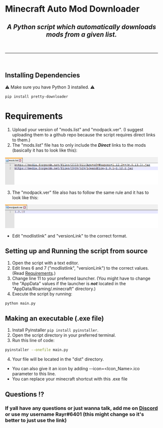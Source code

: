 # Minecraft Auto Mod Downloader
### <h2 align="center"> <i> <b> A Python script which automatically downloads mods from a given list. </b> </i> </h2>

<br>
<hr>
<br>

## Installing Dependencies 
⚠ Make sure you have Python 3 installed. ⚠

```bash
pip install pretty-downloader
```

# Requirements
1. Upload your version of "mods.list" and "modpack.ver". (I suggest uploading them to a github repo because the script requires direct links to them.)
2. The "mods.list" file has to only include the ***Direct*** links to the mods (basically it has to look like this):

![mods.list](https://github.com/Rayrsn/Minecraft-Auto-Mod-Downloader/raw/main/images/mods.list.png?raw=true)

3. The "modpack.ver" file also has to follow the same rule and it has to look like this:

![modpack.ver](https://github.com/Rayrsn/Minecraft-Auto-Mod-Downloader/raw/main/images/modpack.ver.png?raw=true)

* Edit "modlistlink" and "versionLink" to the correct format.


## Setting up and Running the script from source
1. Open the script with a text editor.
2. Edit lines 6 and 7 ("modlistlink", "versionLink") to the correct values. (Read [Requirements](https://github.com/Rayrsn/Minecraft-Auto-Mod-Downloader/blob/main/README.md#requirements).)
3. Change line 11 to your preferred launcher. (You might have to change the "AppData" values if the launcher is ***not*** located in the "AppData/Roaming/.minecraft" directory.)
4. Execute the script by running:
```bash
python main.py
```

## Making an executable (.exe file)
1. Install Pyinstaller `pip install pyinstaller`.
2. Open the script directory in your preferred terminal.
3. Run this line of code:
```bash
pyinstaller --onefile main.py
```
4. Your file will be located in the "dist" directory.
* You can also give it an icon by adding --icon=<Icon_Name>.ico parameter to this line.
* You can replace your minecraft shortcut with this .exe file

## Questions ⁉️
### If yall have any questions or just wanna talk, add me on [Discord](https://rayr.ml/LinkInBio) or use my username Rayr#6401 (this might change so it's better to just use the link)
